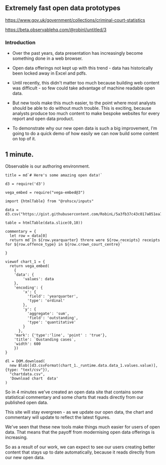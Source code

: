 ##  Extremely fast open data prototypes

https://www.gov.uk/government/collections/criminal-court-statistics

https://beta.observablehq.com/@robinl/untitled/3


### Introduction

- Over the past years, data presentation has increasingly become something done in a web browser.

- Open data offerings not kept up with this trend - data has historically been locked away in Excel and pdfs.

- Until recently, this didn't matter too much because building web content was difficult - so few could take advantage of machine readable open data.

- But new tools make this much easier, to the point where most analysts should be able to do without much trouble.  This is exciting, because analysts produce too much content to make bespoke websites for every report and open data product.

- To demonstrate why our new open data is such a big improvement, I'm going to do a quick demo of how easily we can now build some content on top of it.

1 minute.
---

Observable is our authoring environment.

```
title = md`# Here's some amazing open data!`
```

```
d3 = require('d3')
```


```
vega_embed = require("vega-embed@3")
```

```
import {htmlTable} from "@rohscx/inputs"
```

```
data = d3.csv("https://gist.githubusercontent.com/RobinL/5a3fb37c43c017a051ea7ece1804d18b/raw/bb0816955fbd30514d993ab7c2cb379837abc41a/tidy_timeliness.csv")
```

```
table = htmlTable(data.slice(0,10))
```

```
commentary = {
  let row = data[0]
  return md`In ${row.yearquarter} threre were ${row.receipts} receipts for ${row.offence_type} in ${row.crown_court_centre}`

}
```


```
viewof chart_1 = {
  return vega_embed(
    {
    'data': {
        'values': data
    },
    'encoding': {
        'x': {
          'field': 'yearquarter',
          'type': 'ordinal'
        },
        'y': {
          'aggregate': 'sum',
          'field': 'outstanding',
          'type': 'quantitative'
        }
      },
    'mark': {'type':'line', 'point' : 'true'},
    'title': `Oustanding cases`,
    'width': 600
    })
}
```

```
dl = DOM.download(
  new Blob([d3.csvFormat(chart_1._runtime.data.data_1.values.value)], {type: "text/csv"}),
  "chartdata.csv",
  'Download chart  data'
)
```

So in 4 minutes we've created an open data site that contains some statistical commentary and some charts that reads directly from our published open data.

This site will stay evergreen - as we update our open data, the chart and commentary will update to reflect the latest figures.

 We've seen that these new tools make things much easier for users of open data.  That means that the payoff from modernising open data offerings is increasing.

 So as a result of our work, we can expect to see our users creating better content that stays up to date automatically, because it reads directly from our new open data.